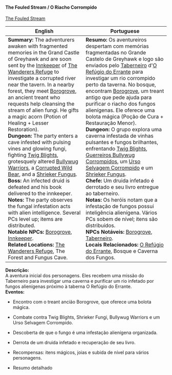 #### **The Fouled Stream / O Riacho Corrompido**

[The Fouled Stream](the_fouled_stream.png)

| English                                                                                                                                                                                                                                                                                                                                                                                                                                                                                                                                                                                                                                                                                                                                                                                                                                                                                                                                                                                                                                                                                                                                                                                                                      | Portuguese                                                                                                                                                                                                                                                                                                                                                                                                                                                                                                                                                                                                                                                                                                                                                                                                                                                                                                                                                                                                                                                                                                                                                                                                                                        |
| ---------------------------------------------------------------------------------------------------------------------------------------------------------------------------------------------------------------------------------------------------------------------------------------------------------------------------------------------------------------------------------------------------------------------------------------------------------------------------------------------------------------------------------------------------------------------------------------------------------------------------------------------------------------------------------------------------------------------------------------------------------------------------------------------------------------------------------------------------------------------------------------------------------------------------------------------------------------------------------------------------------------------------------------------------------------------------------------------------------------------------------------------------------------------------------------------------------------------------- | ------------------------------------------------------------------------------------------------------------------------------------------------------------------------------------------------------------------------------------------------------------------------------------------------------------------------------------------------------------------------------------------------------------------------------------------------------------------------------------------------------------------------------------------------------------------------------------------------------------------------------------------------------------------------------------------------------------------------------------------------------------------------------------------------------------------------------------------------------------------------------------------------------------------------------------------------------------------------------------------------------------------------------------------------------------------------------------------------------------------------------------------------------------------------------------------------------------------------------------------------- |
| **Summary:** The adventurers awaken with fragmented memories in the Grand Castle of Greyhawk and are soon sent by the [Innkeeper](innkeeper.md) of [The Wanderers Refuge](location_the_wanderers_refuge.md) to investigate a corrupted river near the tavern. In a nearby forest, they meet [Borogrove](borogrove.md), an ancient treant who requests help cleansing the stream of alien fungi. He gifts a magic acorn (Potion of Healing + Lesser Restoration).<br>**Dungeon:** The party enters a cave infested with pulsing vines and glowing fungi, fighting [Twig Blights](monster_twig_blights.md), grotesquely altered [Bullywug Warriors](monster_bullywug_warrior.md), a [Corrupted Wild Bear](monster_corrupted_bear.md), and a [Shrieker Fungus](monster_shrieker_fungus.md).<br>**Boss:** An infected druid is defeated and his book delivered to the innkeeper.<br>**Notes:** The party observes the fungal infestation acts with alien intelligence. Several PCs level up; items are distributed.<br>**Notable NPCs:** [Borogrove](borogrove.md), [Innkeeper](innkeeper.md).<br>**Related Locations:** [The Wanderers Refuge](location_the_wanderers_refuge.md), The Forest and Fungus Cave. | **Resumo:** Os aventureiros despertam com memórias fragmentadas no Grande Castelo de Greyhawk e logo são enviados pelo [Taberneiro](innkeeper.md) d'[O Refúgio do Errante](location_the_wanderers_refuge.md) para investigar um rio corrompido perto da taverna. No bosque, encontram [Borogrove](borogrove.md), um treant antigo que pede ajuda para purificar o riacho dos fungos alienígenas. Ele oferece uma bolota mágica (Poção de Cura + Restauração Menor).<br>**Dungeon:** O grupo explora uma caverna infestada de vinhas pulsantes e fungos brilhantes, enfrentando [Twig Blights](monster_twig_blights.md), [Guerreiros Bullywug Corrompidos](monster_bullywug_warrior.md), um [Urso Selvagem Corrompido](monster_corrupted_bear.md) e um [Shrieker Fungus](monster_shrieker_fungus.md).<br>**Chefe:** Um druida infetado é derrotado e seu livro entregue ao taberneiro.<br>**Notas:** Os heróis notam que a infestação de fungos possui inteligência alienígena. Vários PCs sobem de nível; itens são distribuídos.<br>**NPCs Notáveis:** [Borogrove](borogrove.md), [Taberneiro](innkeeper.md).<br>**Locais Relacionados:** [O Refúgio do Errante](location_the_wanderers_refuge.md), Bosque e Caverna dos Fungos. |

**Descrição:**  
A aventura inicial dos personagens. Eles recebem uma missão do Taberneiro para investigar uma caverna e purificar um rio infetado por fungos alienígenas próximo à taberna O Refúgio do Errante.  
**Eventos:**

- Encontro com o treant ancião Borogrove, que oferece uma bolota mágica.
    
- Combate contra Twig Blights, Shrieker Fungi, Bullywug Warriors e um Urso Selvagem Corrompido.
    
- Descoberta de que o fungo é uma infestação alienígena organizada.
    
- Derrota de um druida infetado e recuperação de seu livro.
    
- Recompensas: itens mágicos, joias e subida de nível para vários personagens.
    
- Resumo detalhado

















